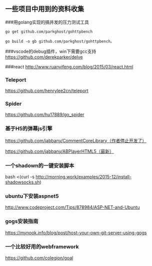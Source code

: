 ## 一些项目中用到的资料收集



###用golang实现的搞并发的压力测试工具

    go get github.com/parkghost/gohttpbench
    
    go build -o gb github.com/parkghost/gohttpbench。

###vscode的debug插件，win下需要gcc支持
https://github.com/derekparker/delve


###react
http://www.ruanyifeng.com/blog/2015/03/react.html


### Teleport
https://github.com/henrylee2cn/teleport

### Spider
https://github.com/hu17889/go_spider

### 基于H5的弹幕js引擎
https://github.com/jabbany/CommentCoreLibrary（作者停止开发了）

https://github.com/jabbany/ABPlayerHTML5（最新）


### 一个shadown的一键安装脚本
bash <(curl -s http://morning.work/examples/2015-12/install-shadowsocks.sh)

### ubuntu下安装aspnet5
http://www.codeproject.com/Tips/878984/ASP-NET-and-Ubuntu

### gogs安装指南
https://mynook.info/blog/post/host-your-own-git-server-using-gogs

### 一个比较好用的webframework
https://github.com/colegion/goal
